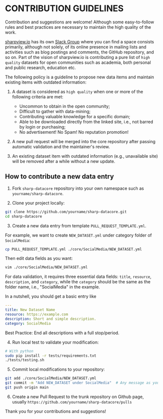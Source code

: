 # CONTRIBUTION GUIDELINES
Contribution and suggestions are welcome! Although some easy-to-follow rules and best practices are necessary to maintain the high quality of the work.

[sharpview.io](https://www.sharpview.io/) has its own [Slack Group](https://join.slack.com/t/sharpviewio/shared_invite/zt-s5xmmmc6-Cm2Zehs72UKmQqlahfAXCQ) where you can find a space consists primarily, although not solely, of its online presence in mailing lists and activities such as blog postings and comments, the GitHub repository, and so on. Part of the vision of sharpview.io is contributing a pure list of `high quality` datasets for open communities such as academia, both personal and public research, education etc.

The following policy is a guideline to propose new data items and maintain existing items with outdated information:

1. A dataset is considered as `high quality` when one or more of the following criteria are met:
    * Uncommon to obtain in the open community;
    * Difficult to gather with data-mining;
    * Contributing valuable knowledge for a specific domain;
    * Able to be downloaded directly from the linked site, i.e., not barred by login or purchasing;
    * No advertisement! No Spam! No reputation promotion!

2. A new pull request will be merged into the core repository after passing automatic validation and the maintainer's review.

3. An existing dataset item with outdated information (e.g., unavailable site) will be removed after a while without a new update.


## How to contribute a new data entry

1. Fork `sharp-datacore` repository into your own namespace such as `yourname/sharp-datacore`.


2. Clone your project locally:
```bash
git clone https://github.com/yourname/sharp-datacore.git
cd sharp-datacore
```

3. Create a new data entry from template `PULL_REQUEST_TEMPLATE.yml`. 

For example, we want to create `NEW_DATASET.yml` under category folder of `SocialMedia`:
```bash
cp PULL_REQUEST_TEMPLATE.yml ./core/SocialMedia/NEW_DATASET.yml
```
Then edit data fields as you want:
```bash
vim ./core/SocialMedia/NEW_DATASET.yml 
```
For data validation, it requires three essential data fields: `title`, `resource`, `description`, and `category`, while the `category` should be the same as the folder name, i.e., "SocialMedia" in the example.

In a nutshell, you should get a basic entry like
```yaml
---
title: New Dataset Name
resource: https://example.com
description: Short and simple description.
category: SocialMedia
```
Best Practice: End all descriptions with a full stop/period.


4. Run local test to validate your modification:
```bash
# With python
sudo pip install -r tests/requirements.txt
./tests/testing.sh
```

5. Commit local modifications to your repository:
```bash
git add ./core/SocialMedia/NEW_DATASET.yml
git commit -m "Add NEW_DATASET under SocialMedia"  # Any message as you want
git push origin main
```

6. Create a new Pull Request to the trunk repository on Github page, usually `https://github.com/yourname/sharp-datacore/pulls`


Thank you for your contributions and suggestions!
